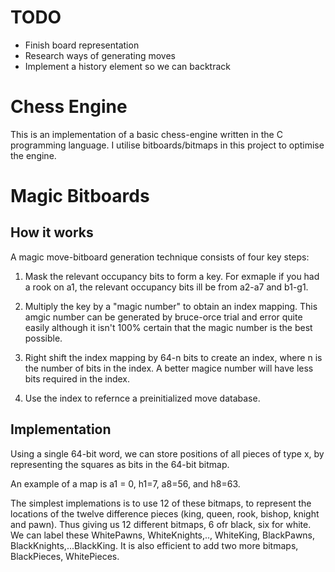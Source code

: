 # TODO

- Finish board representation
- Research ways of generating moves
- Implement a history element so we can backtrack

# Chess Engine

This is an implementation of a basic chess-engine written in the C programming language. I utilise bitboards/bitmaps in this project to optimise the engine. 

# Magic Bitboards

## How it works
A magic move-bitboard generation technique consists of four key steps:

1. Mask the relevant occupancy bits to form a key. For exmaple if you had a rook on a1, the relevant occupancy bits ill be from a2-a7 and b1-g1.

2. Multiply the key by a "magic number" to obtain an index mapping. This amgic number can be generated by bruce-orce trial and error quite easily although it isn't 100% certain that the magic number is the best possible.

3. Right shift the index mapping by 64-n bits to create an index, where n is the number of bits in the index. A better magice number will have less bits required in the index.

4. Use the index to refernce a preinitialized move database.

## Implementation

Using a single 64-bit word, we can store positions of all pieces of type x, by representing the squares as bits in the 64-bit bitmap.

An example of a map is a1 = 0, h1=7, a8=56, and h8=63. 

The simplest implemations is to use 12 of these bitmaps, to represent the locations of the twelve difference pieces (king, queen, rook, bishop, knight and pawn). Thus giving us 12 different bitmaps, 6 ofr black, six for white. We can label these WhitePawns, WhiteKnights,.., WhiteKing, BlackPawns, BlackKnights,...BlackKing. It is also efficient to add two more bitmaps, BlackPieces, WhitePieces.
